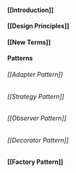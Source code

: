 #### [[Introduction]]
#### [[Design Principles]]
#### [[New Terms]]

#### Patterns
###### [[Adapter Pattern]]
###### [[Strategy Pattern]]
###### [[Observer Pattern]]
###### [[Decorator Pattern]]
#### [[Factory Pattern]]